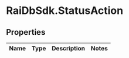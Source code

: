 # RaiDbSdk.StatusAction

## Properties

Name | Type | Description | Notes
------------ | ------------- | ------------- | -------------


